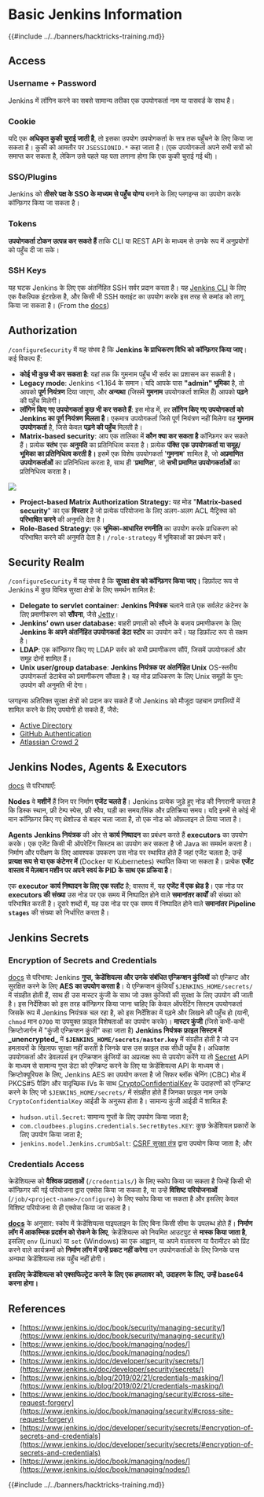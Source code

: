 # Basic Jenkins Information

{{#include ../../banners/hacktricks-training.md}}

## Access

### Username + Password

Jenkins में लॉगिन करने का सबसे सामान्य तरीका एक उपयोगकर्ता नाम या पासवर्ड के साथ है।

### Cookie

यदि एक **अधिकृत कुकी चुराई जाती है**, तो इसका उपयोग उपयोगकर्ता के सत्र तक पहुँचने के लिए किया जा सकता है। कुकी को आमतौर पर `JSESSIONID.*` कहा जाता है। (एक उपयोगकर्ता अपने सभी सत्रों को समाप्त कर सकता है, लेकिन उसे पहले यह पता लगाना होगा कि एक कुकी चुराई गई थी)।

### SSO/Plugins

Jenkins को **तीसरे पक्ष के SSO के माध्यम से पहुँच योग्य** बनाने के लिए प्लगइन्स का उपयोग करके कॉन्फ़िगर किया जा सकता है।

### Tokens

**उपयोगकर्ता टोकन उत्पन्न कर सकते हैं** ताकि CLI या REST API के माध्यम से उनके रूप में अनुप्रयोगों को पहुँच दी जा सके।

### SSH Keys

यह घटक Jenkins के लिए एक अंतर्निहित SSH सर्वर प्रदान करता है। यह [Jenkins CLI](https://www.jenkins.io/doc/book/managing/cli/) के लिए एक वैकल्पिक इंटरफ़ेस है, और किसी भी SSH क्लाइंट का उपयोग करके इस तरह से कमांड को लागू किया जा सकता है। (From the [docs](https://plugins.jenkins.io/sshd/))

## Authorization

`/configureSecurity` में यह संभव है कि **Jenkins के प्राधिकरण विधि को कॉन्फ़िगर किया जाए**। कई विकल्प हैं:

- **कोई भी कुछ भी कर सकता है**: यहां तक कि गुमनाम पहुँच भी सर्वर का प्रशासन कर सकती है।
- **Legacy mode**: Jenkins <1.164 के समान। यदि आपके पास **"admin" भूमिका** है, तो आपको **पूर्ण नियंत्रण** दिया जाएगा, और **अन्यथा** (जिसमें **गुमनाम** उपयोगकर्ता शामिल हैं) आपको **पढ़ने** की पहुँच मिलेगी।
- **लॉगिन किए गए उपयोगकर्ता कुछ भी कर सकते हैं**: इस मोड में, हर **लॉगिन किए गए उपयोगकर्ता को Jenkins का पूर्ण नियंत्रण मिलता है**। एकमात्र उपयोगकर्ता जिसे पूर्ण नियंत्रण नहीं मिलेगा वह **गुमनाम उपयोगकर्ता** है, जिसे केवल **पढ़ने की पहुँच** मिलती है।
- **Matrix-based security**: आप एक तालिका में **कौन क्या कर सकता है** कॉन्फ़िगर कर सकते हैं। प्रत्येक **स्तंभ** एक **अनुमति** का प्रतिनिधित्व करता है। प्रत्येक **पंक्ति** **एक उपयोगकर्ता या समूह/भूमिका का प्रतिनिधित्व करती है।** इसमें एक विशेष उपयोगकर्ता '**गुमनाम**' शामिल है, जो **अप्रमाणित उपयोगकर्ताओं** का प्रतिनिधित्व करता है, साथ ही '**प्रमाणित**', जो **सभी प्रमाणित उपयोगकर्ताओं** का प्रतिनिधित्व करता है।

![](<../../images/image (149).png>)

- **Project-based Matrix Authorization Strategy:** यह मोड "**Matrix-based security**" का एक **विस्तार** है जो प्रत्येक परियोजना के लिए अलग-अलग ACL मैट्रिक्स को **परिभाषित करने** की अनुमति देता है।
- **Role-Based Strategy:** एक **भूमिका-आधारित रणनीति** का उपयोग करके प्राधिकरण को परिभाषित करने की अनुमति देता है। `/role-strategy` में भूमिकाओं का प्रबंधन करें।

## **Security Realm**

`/configureSecurity` में यह संभव है कि **सुरक्षा क्षेत्र को कॉन्फ़िगर किया जाए।** डिफ़ॉल्ट रूप से Jenkins में कुछ विभिन्न सुरक्षा क्षेत्रों के लिए समर्थन शामिल है:

- **Delegate to servlet container**: **Jenkins नियंत्रक** चलाने वाले एक सर्वलेट कंटेनर के लिए प्रमाणीकरण को **सौंपना**, जैसे [Jetty](https://www.eclipse.org/jetty/)।
- **Jenkins’ own user database:** बाहरी प्रणाली को सौंपने के बजाय प्रमाणीकरण के लिए **Jenkins के अपने अंतर्निहित उपयोगकर्ता डेटा स्टोर** का उपयोग करें। यह डिफ़ॉल्ट रूप से सक्षम है।
- **LDAP**: एक कॉन्फ़िगर किए गए LDAP सर्वर को सभी प्रमाणीकरण सौंपें, जिसमें उपयोगकर्ता और समूह दोनों शामिल हैं।
- **Unix user/group database**: **Jenkins नियंत्रक पर अंतर्निहित Unix** OS-स्तरीय उपयोगकर्ता डेटाबेस को प्रमाणीकरण सौंपता है। यह मोड प्राधिकरण के लिए Unix समूहों के पुन: उपयोग की अनुमति भी देगा।

प्लगइन्स अतिरिक्त सुरक्षा क्षेत्रों को प्रदान कर सकते हैं जो Jenkins को मौजूदा पहचान प्रणालियों में शामिल करने के लिए उपयोगी हो सकते हैं, जैसे:

- [Active Directory](https://plugins.jenkins.io/active-directory)
- [GitHub Authentication](https://plugins.jenkins.io/github-oauth)
- [Atlassian Crowd 2](https://plugins.jenkins.io/crowd2)

## Jenkins Nodes, Agents & Executors

[docs](https://www.jenkins.io/doc/book/managing/nodes/) से परिभाषाएँ:

**Nodes** वे **मशीनें** हैं जिन पर निर्माण **एजेंट चलते हैं**। Jenkins प्रत्येक जुड़े हुए नोड की निगरानी करता है कि डिस्क स्थान, फ्री टेम्प स्पेस, फ्री स्वैप, घड़ी का समय/सिंक और प्रतिक्रिया समय। यदि इनमें से कोई भी मान कॉन्फ़िगर किए गए थ्रेशोल्ड से बाहर चला जाता है, तो एक नोड को ऑफ़लाइन ले लिया जाता है।

**Agents** **Jenkins नियंत्रक** की ओर से **कार्य निष्पादन** का प्रबंधन करते हैं **executors** का उपयोग करके। एक एजेंट किसी भी ऑपरेटिंग सिस्टम का उपयोग कर सकता है जो Java का समर्थन करता है। निर्माण और परीक्षण के लिए आवश्यक उपकरण उस नोड पर स्थापित होते हैं जहां एजेंट चलता है; उन्हें **प्रत्यक्ष रूप से या एक कंटेनर में** (Docker या Kubernetes) स्थापित किया जा सकता है। प्रत्येक **एजेंट वास्तव में मेज़बान मशीन पर अपने स्वयं के PID के साथ एक प्रक्रिया है**।

एक **executor** **कार्य निष्पादन के लिए एक स्लॉट** है; वास्तव में, यह **एजेंट में एक थ्रेड है**। एक नोड पर **executors की संख्या** उस नोड पर एक समय में निष्पादित होने वाले **समानांतर कार्यों** की संख्या को परिभाषित करती है। दूसरे शब्दों में, यह उस नोड पर एक समय में निष्पादित होने वाले **समानांतर Pipeline `stages`** की संख्या को निर्धारित करता है।

## Jenkins Secrets

### Encryption of Secrets and Credentials

[docs](https://www.jenkins.io/doc/developer/security/secrets/#encryption-of-secrets-and-credentials) से परिभाषा: Jenkins **गुप्त, क्रेडेंशियल्स और उनके संबंधित एन्क्रिप्शन कुंजियों** को एन्क्रिप्ट और सुरक्षित करने के लिए **AES का उपयोग करता है**। ये एन्क्रिप्शन कुंजियाँ `$JENKINS_HOME/secrets/` में संग्रहीत होती हैं, साथ ही उस मास्टर कुंजी के साथ जो उक्त कुंजियों की सुरक्षा के लिए उपयोग की जाती है। इस निर्देशिका को इस तरह कॉन्फ़िगर किया जाना चाहिए कि केवल ऑपरेटिंग सिस्टम उपयोगकर्ता जिसके रूप में Jenkins नियंत्रक चल रहा है, को इस निर्देशिका में पढ़ने और लिखने की पहुँच हो (यानी, `chmod` मान `0700` या उपयुक्त फ़ाइल विशेषताओं का उपयोग करके)। **मास्टर कुंजी** (जिसे कभी-कभी क्रिप्टोजार्गन में "कुंजी एन्क्रिप्शन कुंजी" कहा जाता है) **Jenkins नियंत्रक फ़ाइल सिस्टम में \_unencrypted\_** में **`$JENKINS_HOME/secrets/master.key`** में संग्रहीत होती है जो उन हमलावरों के खिलाफ सुरक्षा नहीं करती है जिनके पास उस फ़ाइल तक सीधी पहुँच है। अधिकांश उपयोगकर्ता और डेवलपर्स इन एन्क्रिप्शन कुंजियों का अप्रत्यक्ष रूप से उपयोग करेंगे या तो [Secret](https://javadoc.jenkins.io/byShortName/Secret) API के माध्यम से सामान्य गुप्त डेटा को एन्क्रिप्ट करने के लिए या क्रेडेंशियल्स API के माध्यम से। क्रिप्टोक्यूरियस के लिए, Jenkins AES का उपयोग करता है जो सिफर ब्लॉक चेनिंग (CBC) मोड में PKCS#5 पैडिंग और यादृच्छिक IVs के साथ [CryptoConfidentialKey](https://javadoc.jenkins.io/byShortName/CryptoConfidentialKey) के उदाहरणों को एन्क्रिप्ट करने के लिए जो `$JENKINS_HOME/secrets/` में संग्रहीत होते हैं जिनका फ़ाइल नाम उनके `CryptoConfidentialKey` आईडी के अनुरूप होता है। सामान्य कुंजी आईडी में शामिल हैं:

- `hudson.util.Secret`: सामान्य गुप्तों के लिए उपयोग किया जाता है;
- `com.cloudbees.plugins.credentials.SecretBytes.KEY`: कुछ क्रेडेंशियल प्रकारों के लिए उपयोग किया जाता है;
- `jenkins.model.Jenkins.crumbSalt`: [CSRF सुरक्षा तंत्र](https://www.jenkins.io/doc/book/managing/security/#cross-site-request-forgery) द्वारा उपयोग किया जाता है; और

### Credentials Access

क्रेडेंशियल्स को **वैश्विक प्रदाताओं** (`/credentials/`) के लिए स्कोप किया जा सकता है जिन्हें किसी भी कॉन्फ़िगर की गई परियोजना द्वारा एक्सेस किया जा सकता है, या उन्हें **विशिष्ट परियोजनाओं** (`/job/<project-name>/configure`) के लिए स्कोप किया जा सकता है और इसलिए केवल विशिष्ट परियोजना से ही एक्सेस किया जा सकता है।

[**docs**](https://www.jenkins.io/blog/2019/02/21/credentials-masking/) के अनुसार: स्कोप में क्रेडेंशियल्स पाइपलाइन के लिए बिना किसी सीमा के उपलब्ध होते हैं। **निर्माण लॉग में आकस्मिक प्रदर्शन को रोकने के लिए**, क्रेडेंशियल्स को नियमित आउटपुट से **मास्क किया जाता है**, इसलिए `env` (Linux) या `set` (Windows) का एक आह्वान, या अपने वातावरण या पैरामीटर को प्रिंट करने वाले कार्यक्रमों को **निर्माण लॉग में उन्हें प्रकट नहीं करेगा** उन उपयोगकर्ताओं के लिए जिनके पास अन्यथा क्रेडेंशियल्स तक पहुँच नहीं होगी।

**इसलिए क्रेडेंशियल्स को एक्सफिल्ट्रेट करने के लिए एक हमलावर को, उदाहरण के लिए, उन्हें base64 करना होगा।**

## References

- [https://www.jenkins.io/doc/book/security/managing-security/](https://www.jenkins.io/doc/book/security/managing-security/)
- [https://www.jenkins.io/doc/book/managing/nodes/](https://www.jenkins.io/doc/book/managing/nodes/)
- [https://www.jenkins.io/doc/developer/security/secrets/](https://www.jenkins.io/doc/developer/security/secrets/)
- [https://www.jenkins.io/blog/2019/02/21/credentials-masking/](https://www.jenkins.io/blog/2019/02/21/credentials-masking/)
- [https://www.jenkins.io/doc/book/managing/security/#cross-site-request-forgery](https://www.jenkins.io/doc/book/managing/security/#cross-site-request-forgery)
- [https://www.jenkins.io/doc/developer/security/secrets/#encryption-of-secrets-and-credentials](https://www.jenkins.io/doc/developer/security/secrets/#encryption-of-secrets-and-credentials)
- [https://www.jenkins.io/doc/book/managing/nodes/](https://www.jenkins.io/doc/book/managing/nodes/)

{{#include ../../banners/hacktricks-training.md}}
